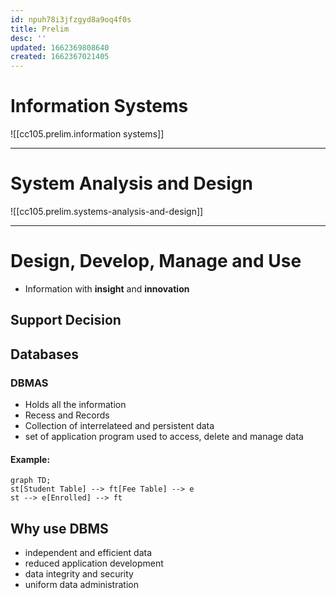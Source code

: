 ```yaml
---
id: npuh78i3jfzgyd8a9oq4f0s
title: Prelim
desc: ''
updated: 1662369808640
created: 1662367021405
---
```


# Information Systems

![[cc105.prelim.information systems]]

---

# System Analysis and Design

![[cc105.prelim.systems-analysis-and-design]]

---

# Design, Develop, Manage and Use

- Information with **insight** and **innovation**

## Support Decision

## Databases

### DBMAS

- Holds all the information
- Recess and Records
- Collection of interrelateed and persistent data
- set of application program used to access, delete and manage data

#### Example:

```mermaid
graph TD;
st[Student Table] --> ft[Fee Table] --> e
st --> e[Enrolled] --> ft
```

## Why use DBMS

- independent and efficient data
- reduced application development
- data integrity and security
- uniform data administration
